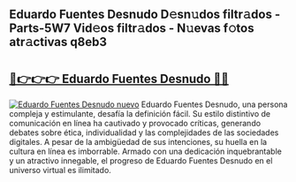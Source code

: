 ## Eduardo Fuentes Desnudo D𝚎sn𝚞dos filtr𝚊dos - Parts-5W7 Vid𝚎os filtr𝚊dos - N𝚞evas f𝚘tos atr𝚊ctivas q8eb3

# <h2><a href="http://mb1b9l.tromn.icu/?c=Eduardo+Fuentes+Desnudo">🔗👉👉👉 Eduardo Fuentes Desnudo 🔗🔗</a></h2>

[![Eduardo Fuentes Desnudo nuevo](https://i.imgur.com/pEAQMta.gif)](http://mb1b9l.tromn.icu/?c=Eduardo+Fuentes+Desnudo)
Eduardo Fuentes Desnudo, una persona compleja y estimulante, desafía la definición fácil. Su estilo distintivo de comunicación en línea ha cautivado y provocado críticas, generando debates sobre ética, individualidad y las complejidades de las sociedades digitales. A pesar de la ambigüedad de sus intenciones, su huella en la cultura en línea es imborrable. Armado con una dedicación inquebrantable y un atractivo innegable, el progreso de Eduardo Fuentes Desnudo en el universo virtual es ilimitado.
